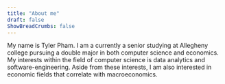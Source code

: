 ```yaml
---
title: "About me"
draft: false
ShowBreadCrumbs: false
---
```


My name is Tyler Pham. I am a currently a senior studying at Allegheny college
pursuing a double major in both computer science and economics.
My interests within the field of computer science is data analytics and
software-engineering. Aside from these interests, I am also interested in
economic fields that correlate with macroeconomics.
